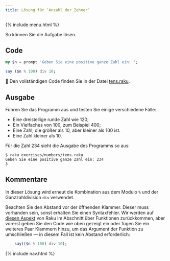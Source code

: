 ```yaml
---
title: Lösung für ‘Anzahl der Zehner’
---
```


{% include menu.html %}

So können Sie die Aufgabe lösen.

## Code

```raku
my $n = prompt 'Geben Sie eine positive ganze Zahl ein: ';

say ($n % 100) div 10;
```

🦋 Den vollständigen Code finden Sie in der Datei [tens.raku](https://github.com/ash/raku-course/blob/master/exercises/numbers/tens.raku).

## Ausgabe

Führen Sie das Programm aus und testen Sie einige verschiedene Fälle:

* Eine dreistellige runde Zahl wie 120;
* Ein Vielfaches von 100, zum Beispiel 400;
* Eine Zahl, die größer als 10, aber kleiner als 100 ist.
* Eine Zahl kleiner als 10.

Für die Zahl 234 sieht die Ausgabe des Programms so aus:

```console
$ raku exercises/numbers/tens.raku
Geben Sie eine positive ganze Zahl ein: 234
3
```

## Kommentare

In dieser Lösung wird erneut die Kombination aus dem Modulo `%` und der Ganzzahldivision `div` verwendet.

Beachten Sie den Abstand vor der öffnenden Klammer. Dieser muss vorhanden sein, sonst erhalten Sie einen Syntaxfehler. Wir werden auf [diesen Aspekt](/de/essentials/more-on-functions/mind-the-space) von Raku im Abschnitt über Funktionen zurückkommen, aber vorerst geben Sie den Code wie oben gezeigt ein oder fügen Sie ein weiteres Paar Klammern hinzu, um das Argument der Funktion zu umschließen — in diesem Fall ist kein Abstand erforderlich:

```raku
    say(($n % 100) div 10);
```

{% include nav.html %}